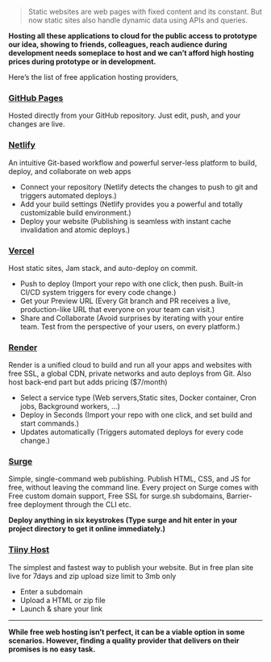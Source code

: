 > Static websites are web pages with fixed content and its constant. But now static sites also handle dynamic data using APIs and queries.

**Hosting all these applications to cloud for the public access to prototype our idea, showing to friends, colleagues, reach audience during development needs someplace to host and we can’t afford high hosting prices during prototype or in development.**

Here’s the list of free application hosting providers,

### [GitHub Pages](https://pages.github.com)

Hosted directly from your GitHub repository.
Just edit, push, and your changes are live.

### [Netlify](https://www.netlify.com) 

An intuitive Git-based workflow and powerful server-less platform to build, deploy, and collaborate on web apps

- Connect your repository (Netlify detects the changes to push to git and triggers automated deploys.)
- Add your build settings (Netlify provides you a powerful and totally customizable build environment.)
- Deploy your website (Publishing is seamless with instant cache invalidation and atomic deploys.)

### [Vercel](https://vercel.com)

Host static sites, Jam stack, and auto-deploy on commit.

- Push to deploy (Import your repo with one click, then push. Built-in CI/CD system triggers for every code change.)
- Get your Preview URL (Every Git branch and PR receives a live, production-like URL that everyone on your team can visit.)
- Share and Collaborate (Avoid surprises by iterating with your entire team. Test from the perspective of your users, on every platform.)

### [Render](https://render.com)

Render is a unified cloud to build and run all your apps and websites with free SSL, a global CDN, private networks and auto deploys from Git. Also host back-end part but adds pricing (\$7/month)

- Select a service type (Web servers,Static sites, Docker container, Cron jobs, Background workers, …)
- Deploy in Seconds (Import your repo with one click, and set build and start commands.)
- Updates automatically (Triggers automated deploys for every code change.)

### [Surge](https://surge.sh/)

Simple, single-command web publishing. Publish HTML, CSS, and JS for free, without leaving the command line.
Every project on Surge comes with Free custom domain support, Free SSL for surge.sh subdomains, Barrier-free deployment through the CLI etc.

**Deploy anything in six keystrokes (Type surge and hit enter in your project directory to get it online immediately.)**

### [Tiiny Host](https://tiiny.host/)

The simplest and fastest way to publish your website. But in free plan site live for 7days and zip upload size limit to 3mb only

- Enter a subdomain
- Upload a HTML or zip file
- Launch & share your link

<hr/>

 **While free web hosting isn’t perfect, it can be a viable option in some scenarios. However, finding a quality provider that delivers on their promises is no easy task.**
